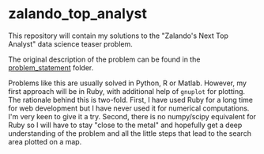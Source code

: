 # zalando_top_analyst

This repository will contain my solutions to the "Zalando's Next Top Analyst" data science teaser problem.

The original description of the problem can be found in the [problem_statement](problem_statement/) folder.

Problems like this are usually solved in Python, R or Matlab. However, my first approach
will be in Ruby, with additional help of `gnuplot` for plotting. The rationale behind this is two-fold.
First, I have used Ruby for a long time for web development but I have never used it
for numerical computations. I'm very keen to give it a try.
Second, there is no numpy/scipy equivalent for Ruby so I will have to stay "close to the metal" and
hopefully get a deep understanding of the problem and all the little steps that lead to the
search area plotted on a map.

